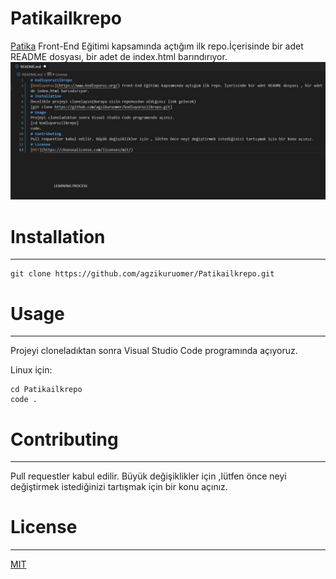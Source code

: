 # Patikailkrepo
[Patika](www.patika.dev) Front-End Eğitimi kapsamında açtığım ilk repo.İçerisinde bir adet README dosyası, bir adet de index.html barındırıyor.
![](ilkrepodeneme.jpg)
# Installation
---
```
git clone https://github.com/agzikuruomer/Patikailkrepo.git
```
# Usage
---
Projeyi cloneladıktan sonra Visual Studio Code programında açıyoruz.

Linux için:
```
cd Patikailkrepo
code .
```
# Contributing
---
Pull requestler kabul edilir. Büyük değişiklikler için ,lütfen önce neyi değiştirmek istediğinizi tartışmak için bir konu açınız.
# License
---
[MIT](https://choosealicense.com/licenses/mit/)
